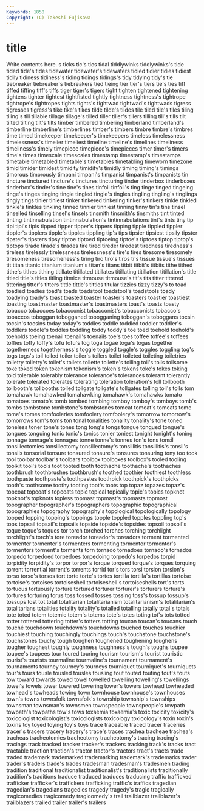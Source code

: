 ```yaml
---
Keywords: 1850 
Copyright: (C) Takeshi Fujisawa
---
```


# title

Write contents here.
s ticks tic's tics tidal
tiddlywinks tiddlywinks's tide tided tide's tides tidewater tidewater's tidewaters tidied
tidier tidies tidiest tidily tidiness tidiness's tiding tidings tidings's tidy
tidying tidy's tie tiebreaker tiebreaker's tiebreakers tied tieing tier tier's
tiers tie's ties tiff tiffed tiffing tiff's tiffs tiger tiger's
tigers tight tighten tightened tightening tightens tighter tightest tightfisted tightly
tightness tightness's tightrope tightrope's tightropes tights tights's tightwad tightwad's tightwads
tigress tigresses tigress's tike tike's tikes tilde tilde's tildes tile
tiled tile's tiles tiling tiling's till tillable tillage tillage's tilled
tiller tiller's tillers tilling till's tills tilt tilted tilting tilt's
tilts timber timbered timbering timberland timberland's timberline timberline's timberlines timber's
timbers timbre timbre's timbres time timed timekeeper timekeeper's timekeepers timeless
timelessness timelessness's timelier timeliest timeline timeline's timelines timeliness timeliness's timely
timepiece timepiece's timepieces timer timer's timers time's times timescale timescales
timestamp timestamp's timestamps timetable timetabled timetable's timetables timetabling timeworn timezone
timid timider timidest timidity timidity's timidly timing timing's timings timorous
timorously timpani timpani's timpanist timpanist's timpanists tin tincture tinctured tincture's
tinctures tincturing tinder tinderbox tinderboxes tinderbox's tinder's tine tine's tines
tinfoil tinfoil's ting tinge tinged tingeing tinge's tinges tinging tingle
tingled tingle's tingles tingling tingling's tinglings tingly tings tinier tiniest
tinker tinkered tinkering tinker's tinkers tinkle tinkled tinkle's tinkles tinkling
tinned tinnier tinniest tinning tinny tin's tins tinsel tinselled tinselling
tinsel's tinsels tinsmith tinsmith's tinsmiths tint tinted tinting tintinnabulation tintinnabulation's
tintinnabulations tint's tints tiny tip tipi tipi's tipis tipped tipper
tipper's tippers tipping tipple tippled tippler tippler's tipplers tipple's tipples
tippling tip's tips tipsier tipsiest tipsily tipster tipster's tipsters tipsy
tiptoe tiptoed tiptoeing tiptoe's tiptoes tiptop tiptop's tiptops tirade tirade's
tirades tire tired tireder tiredest tiredness tiredness's tireless tirelessly tirelessness
tirelessness's tire's tires tiresome tiresomely tiresomeness tiresomeness's tiring tiro tiro's
tiros ti's tissue tissue's tissues tit titan titanic titanium titanium's
titan's titans titbit titbit's titbits tithe tithed tithe's tithes tithing
titillate titillated titillates titillating titillation titillation's title titled title's titles
titling titmice titmouse titmouse's tit's tits titter tittered tittering titter's
titters tittle tittle's tittles titular tizzies tizzy tizzy's to toad
toadied toadies toad's toads toadstool toadstool's toadstools toady toadying toady's
toast toasted toaster toaster's toasters toastier toastiest toasting toastmaster toastmaster's
toastmasters toast's toasts toasty tobacco tobaccoes tobacconist tobacconist's tobacconists tobacco's
tobaccos toboggan tobogganed tobogganing toboggan's toboggans tocsin tocsin's tocsins today
today's toddies toddle toddled toddler toddler's toddlers toddle's toddles toddling
toddy toddy's toe toed toehold toehold's toeholds toeing toenail toenail's
toenails toe's toes toffee toffee's toffees toffies toffy toffy's tofu
tofu's tog toga togae toga's togas together togetherness togetherness's toggle
toggled toggle's toggles toggling tog's togs togs's toil toiled toiler
toiler's toilers toilet toileted toileting toiletries toiletry toiletry's toilet's toilets
toilette toilette's toiling toil's toils toilsome toke toked token tokenism
tokenism's token's tokens toke's tokes toking told tolerable tolerably tolerance
tolerance's tolerances tolerant tolerantly tolerate tolerated tolerates tolerating toleration toleration's
toll tollbooth tollbooth's tollbooths tolled tollgate tollgate's tollgates tolling toll's
tolls tom tomahawk tomahawked tomahawking tomahawk's tomahawks tomato tomatoes tomato's
tomb tombed tombing tomboy tomboy's tomboys tomb's tombs tombstone tombstone's
tombstones tomcat tomcat's tomcats tome tome's tomes tomfooleries tomfoolery tomfoolery's
tomorrow tomorrow's tomorrows tom's toms ton tonal tonalities tonality tonality's
tone toned toneless toner tone's tones tong tong's tongs tongue
tongued tongue's tongues tonguing tonic tonic's tonics tonier toniest tonight
tonight's toning tonnage tonnage's tonnages tonne tonne's tonnes ton's tons
tonsil tonsillectomies tonsillectomy tonsillectomy's tonsillitis tonsillitis's tonsil's tonsils tonsorial tonsure
tonsured tonsure's tonsures tonsuring tony too took tool toolbar toolbar's
toolbars toolbox toolboxes toolbox's tooled tooling toolkit tool's tools toot
tooted tooth toothache toothache's toothaches toothbrush toothbrushes toothbrush's toothed toothier
toothiest toothless toothpaste toothpaste's toothpastes toothpick toothpick's toothpicks tooth's toothsome
toothy tooting toot's toots top topaz topazes topaz's topcoat topcoat's
topcoats topic topical topically topic's topics topknot topknot's topknots topless
topmast topmast's topmasts topmost topographer topographer's topographers topographic topographical topographies
topography topography's topological topologically topology topped topping topping's toppings topple
toppled topples toppling top's tops topsail topsail's topsails topside topside's
topsides topsoil topsoil's toque toque's toques tor torch torched torches
torching torchlight torchlight's torch's tore toreador toreador's toreadors torment tormented
tormenter tormenter's tormenters tormenting tormentor tormentor's tormentors torment's torments torn
tornado tornadoes tornado's tornados torpedo torpedoed torpedoes torpedoing torpedo's torpedos
torpid torpidity torpidity's torpor torpor's torque torqued torque's torques torquing
torrent torrential torrent's torrents torrid tor's tors torsi torsion torsion's
torso torso's torsos tort torte torte's tortes tortilla tortilla's tortillas
tortoise tortoise's tortoises tortoiseshell tortoiseshell's tortoiseshells tort's torts tortuous tortuously
torture tortured torturer torturer's torturers torture's tortures torturing torus toss
tossed tosses tossing toss's tossup tossup's tossups tost tot total
totalitarian totalitarianism totalitarianism's totalitarian's totalitarians totalities totality totality's totalled totalling
totally total's totals tote toted totem totemic totem's totems tote's
totes toting tot's tots totted totter tottered tottering totter's totters
totting toucan toucan's toucans touch touché touchdown touchdown's touchdowns touched
touches touchier touchiest touching touchingly touchings touch's touchstone touchstone's touchstones
touchy tough toughen toughened toughening toughens tougher toughest toughly toughness
toughness's tough's toughs toupee toupee's toupees tour toured touring tourism
tourism's tourist touristic tourist's tourists tourmaline tourmaline's tournament tournament's tournaments
tourney tourney's tourneys tourniquet tourniquet's tourniquets tour's tours tousle tousled
tousles tousling tout touted touting tout's touts tow toward towards
towed towel towelled towelling towelling's towellings towel's towels tower towered
towering tower's towers towhead towheaded towhead's towheads towing town townhouse
townhouse's townhouses town's towns townsfolk townsfolk's township township's townships townsman
townsman's townsmen townspeople townspeople's towpath towpath's towpaths tow's tows toxaemia
toxaemia's toxic toxicity toxicity's toxicologist toxicologist's toxicologists toxicology toxicology's toxin
toxin's toxins toy toyed toying toy's toys trace traceable traced
tracer traceries tracer's tracers tracery tracery's trace's traces trachea tracheae
trachea's tracheas tracheotomies tracheotomy tracheotomy's tracing tracing's tracings track tracked
tracker tracker's trackers tracking track's tracks tract tractable traction traction's
tractor tractor's tractors tract's tracts trade traded trademark trademarked trademarking
trademark's trademarks trader trader's traders trade's trades tradesman tradesman's tradesmen
trading tradition traditional traditionalist traditionalist's traditionalists traditionally tradition's traditions traduce
traduced traduces traducing traffic trafficked trafficker trafficker's traffickers trafficking traffic's
traffics tragedian tragedian's tragedians tragedies tragedy tragedy's tragic tragically tragicomedies
tragicomedy tragicomedy's trail trailblazer trailblazer's trailblazers trailed trailer trailer's trailers
